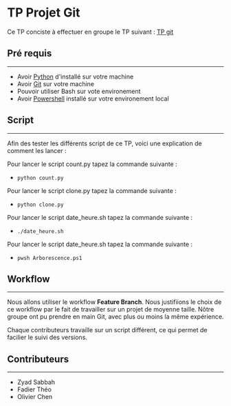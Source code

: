 # TP Projet Git

Ce TP conciste à effectuer en groupe le TP suivant : [TP git](https://gist.github.com/KeligMartin/d433c06818b4acdd5ea7187972d5237e "Page TP git")

## Pré requis

---

- Avoir [Python](https://www.python.org/ "Page Python") d'installé sur votre machine
- Avoir [Git](https://git-scm.com/ "Page git-smc") sur votre machine
- Pouvoir utiliser Bash sur vote environement
- Avoir [Powershell](https://github.com/PowerShell/PowerShell "Page installation POWERSHELL") installé sur votre environement local

## Script

---

Afin des tester les différents script de ce TP, voici une explication de comment les lancer :

Pour lancer le script count.py tapez la commande suivante :

- `python count.py`

Pour lancer le script clone.py tapez la commande suivante :

- `python clone.py`

Pour lancer le script date_heure.sh tapez la commande suivante :

- `./date_heure.sh`

Pour lancer le script date_heure.sh tapez la commande suivante :

- `pwsh Arborescence.ps1`

## Workflow

---

Nous allons utiliser le workflow **Feature Branch**. Nous justifiions le choix de ce workflow par le fait de travailler sur un projet de moyenne taille. Nôtre groupe ont pu prendre en main Git, avec plus ou moins la même expérience.

Chaque contributeurs travaille sur un script différent, ce qui permet de facilier le suivi des versions.

## Contributeurs

---

- Zyad Sabbah
- Fadier Théo
- Olivier Chen
